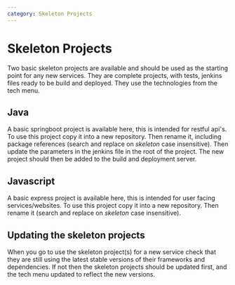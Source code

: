 ```yaml
---
category: Skeleton Projects
---
```

# Skeleton Projects
Two basic skeleton projects are available and should be used as the starting point for any new services.
They are complete projects, with tests, jenkins files ready to be build and deployed. They use the technologies from the tech menu.

## Java
A basic springboot project is available here, this is intended for restful api's. To use this project copy it into a new repository. Then rename it, including package references (search and replace on *skeleton* case insensitive).
Then update the parameters in the jenkins file in the root of the project. The new project should then be added to the build and deployment server.

## Javascript
A basic express project is available here, this is intended for user facing services/websites. To use this project copy it into a new repository. Then rename it (search and replace on *skeleton* case insensitive).

## Updating the skeleton projects
When you go to use the skeleton project(s) for a new service check that they are still using the latest
stable versions of their frameworks and dependencies. If not then the skeleton projects should be updated first, and the tech menu updated to reflect the new versions.
